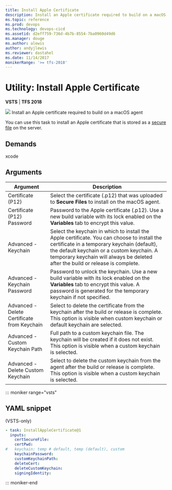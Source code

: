 ```yaml
---
title: Install Apple Certificate
description: Install an Apple certificate required to build on a macOS agent on VSTS and Team Foundation Server TFS
ms.topic: reference
ms.prod: devops
ms.technology: devops-cicd
ms.assetid: d2eff759-736d-4b7b-8554-7ba0960d49d6
ms.manager: douge
ms.author: alewis
author: andyjlewis
ms.reviewer: dastahel
ms.date: 11/14/2017
monikerRange: '>= tfs-2018'
---
```



# Utility: Install Apple Certificate

**VSTS** | **TFS 2018**

![](../build/_img/xcode.png) Install an Apple certificate required to build on a macOS agent

You can use this task to install an Apple certificate that is stored as a [secure file](../../concepts/library/secure-files.md) on the server. 

## Demands

xcode

## Arguments

| Argument | Description |
| -------- | ----------- |
| Certificate (P12) | Select the certificate (.p12) that was uploaded to **Secure Files** to install on the macOS agent. |
| Certificate (P12) Password | Password to the Apple certificate (.p12). Use a new build variable with its lock enabled on the **Variables** tab to encrypt this value. |
| Advanced - Keychain | Select the keychain in which to install the Apple certificate. You can choose to install the certificate in a temporary keychain (default), the default keychain or a custom keychain. A temporary keychain will always be deleted after the build or release is complete. |
| Advanced - Keychain Password | Password to unlock the keychain. Use a new build variable with its lock enabled on the **Variables** tab to encrypt this value. A password is generated for the temporary keychain if not specified. |
| Advanced - Delete Certificate from Keychain | Select to delete the certificate from the keychain after the build or release is complete. This option is visible when custom keychain or default keychain are selected. |
| Advanced - Custom Keychain Path | Full path to a custom keychain file. The keychain will be created if it does not exist. This option is visible when a custom keychain is selected. |
| Advanced - Delete Custom Keychain | Select to delete the custom keychain from the agent after the build or release is complete. This option is visible when a custom keychain is selected. |

::: moniker range="vsts"

## YAML snippet

(VSTS-only)

```YAML
- task: InstallAppleCertificate@1
  inputs:
    certSecureFile:
    certPwd:
#   keychain: temp # default, temp (default), custom
    keychainPassword:
    customKeychainPath:
    deleteCert:
    deleteCustomKeychain:
    signingIdentity:
```

::: moniker-end
